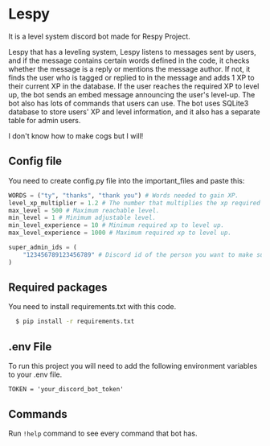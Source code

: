 # Lespy
It is a level system discord bot made for Respy Project.

Lespy that has a leveling system, Lespy listens to messages sent by users, and if the message contains certain words defined in the code, it checks whether the message is a reply or mentions the message author. If not, it finds the user who is tagged or replied to in the message and adds 1 XP to their current XP in the database. If the user reaches the required XP to level up, the bot sends an embed message announcing the user's level-up. The bot also has lots of commands that users can use. The bot uses SQLite3 database to store users' XP and level information, and it also has a separate table for admin users.

I don't know how to make cogs but I will!

## Config file
You need to create config.py file into the important_files and paste this:
```python
WORDS = ("ty", "thanks", "thank you") # Words needed to gain XP.
level_xp_multiplier = 1.2 # The number that multiplies the xp required when leveling up.
max_level = 500 # Maximum reachable level.
min_level = 1 # Minimum adjustable level.
min_level_experience = 10 # Minimum required xp to level up.
max_level_experience = 1000 # Maximum required xp to level up.

super_admin_ids = (
    "123456789123456789" # Discord id of the person you want to make super admin.
)
```

## Required packages
You need to install requirements.txt with this code.
```bash
  $ pip install -r requirements.txt
```

## .env File
To run this project you will need to add the following environment variables to your .env file.

`TOKEN = 'your_discord_bot_token'`

## Commands
Run `!help` command to see every command that bot has.
